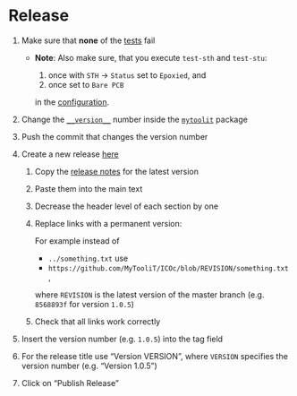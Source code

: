 # Release

1. Make sure that **none** of the [tests](Test.md) fail

   - **Note**: Also make sure, that you execute `test-sth` and `test-stu`:

     1. once with `STH` → `Status` set to `Epoxied`, and
     2. once set to `Bare PCB`

     in the [configuration](../../mytoolit/config/config.yaml).

2. Change the [`__version__`](../../mytoolit/__init__.py) number inside the [`mytoolit`](../../mytoolit) package
3. Push the commit that changes the version number
4. Create a new release [here](https://github.com/MyTooliT/ICOc/releases/new)

   1. Copy the [release notes](../Releases) for the latest version
   2. Paste them into the main text
   3. Decrease the header level of each section by one
   4. Replace links with a permanent version:

      For example instead of

      - `../something.txt` use
      - `https://github.com/MyTooliT/ICOc/blob/REVISION/something.txt`,

      where `REVISION` is the latest version of the master branch (e.g. `8568893f` for version `1.0.5`)

   5. Check that all links work correctly

5. Insert the version number (e.g. `1.0.5`) into the tag field
6. For the release title use “Version VERSION”, where `VERSION` specifies the version number (e.g. “Version 1.0.5”)
7. Click on “Publish Release”
